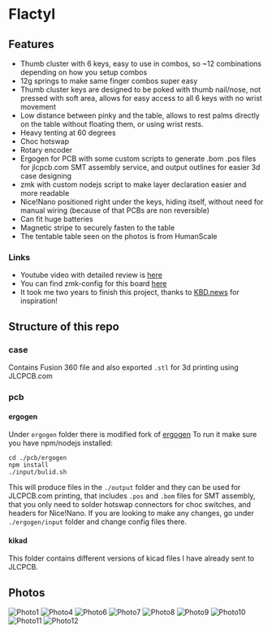 # Flactyl
## Features

- Thumb cluster with 6 keys, easy to use in combos, so ~12 combinations depending on how you setup combos
- 12g springs to make same finger combos super easy
- Thumb cluster keys are designed to be poked with thumb nail/nose, not pressed with soft area, allows for easy access to all 6 keys with no wrist movement
- Low distance between pinky and the table, allows to rest palms directly on the table without floating them, or using wrist rests.
- Heavy tenting at 60 degrees
- Choc hotswap
- Rotary encoder
- Ergogen for PCB with some custom scripts to generate .bom .pos files for jlcpcb.com SMT assembly service, and output outlines for easier 3d case designing
- zmk with custom nodejs script to make layer declaration easier and more readable
- Nice!Nano positioned right under the keys, hiding itself, without need for manual wiring (because of that PCBs are non reversible)
- Can fit huge batteries
- Magnetic stripe to securely fasten to the table
- The tentable table seen on the photos is from HumanScale

### Links

- Youtube video with detailed review is [here](https://www.youtube.com/watch?v=Pdhb9uNnzU0)
- You can find zmk-config for this board [here](https://github.com/yangit/zmk-config/)
- It took me two years to finish this project, thanks to [KBD.news](https://kbd.news/) for inspiration!

## Structure of this repo

### case
Contains Fusion 360 file and also exported `.stl` for 3d printing using JLCPCB.com

### pcb

#### ergogen
Under `ergogen` folder there is modified fork of [ergogen](https://github.com/ergogen/ergogen)
To run it make sure you have npm/nodejs installed:
```
cd ./pcb/ergogen
npm install
./input/bulid.sh
```

This will produce files in the `./output` folder and they can be used for JLCPCB.com printing, that includes `.pos` and `.bom` files for SMT assembly, that you only need to solder hotswap connectors for choc switches, and headers for Nice!Nano.
If you are looking to make any changes, go under `./ergogen/input` folder and change config files there.

#### kikad
This folder contains different versions of kicad files I have already sent to JLCPCB.

## Photos

![Photo1](./photos/1.jpeg)
![Photo4](./photos/4.jpeg)
![Photo6](./photos/6.jpeg)
![Photo7](./photos/7.jpeg)
![Photo8](./photos/8.jpeg)
![Photo9](./photos/9.jpeg)
![Photo10](./photos/10.jpeg)
![Photo11](./photos/11.jpeg)
![Photo12](./photos/12.jpeg)
